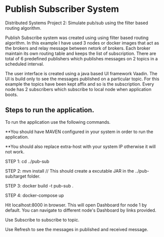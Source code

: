 # Publish Subscriber System 
Distributed Systems Project 2: Simulate pub/sub using the filter based routing algorithm.

Publish Subscribe system was created using using filter based routing algorithm. In this example I have used 3 nodes or docker images that act as the brokers and relay message between netork of brokers. Each broker maintain its own routing table and keeps the list of subscription. There are total of 6 predefined publishers which publishes messages on 2 topics in a scheduled interval. 

The user interface is created using a java based UI framework Vaadin. The UI is build only to see the messages published on a particular topic. For this example the topics have been kept affix and so is the subscription. Every node has 2 subscribers which subscribe to local node when application boots.

## Steps to run the application.
To run the application use the following commands. 

**You should have MAVEN configured in your system in order to run the application.

**You should also replace extra-host with your system IP otherwise it will not work.

STEP 1: cd ../pub-sub

STEP 2: mvn install
// This should create a excutable JAR in the ../pub-sub/target folder.

STEP 3: docker build -t pub-sub .

STEP 4: docker-compose up


Hit localhost:8000 in browser. This will open Dashboard for node 1 by default. You can navigate to different node's Dashboard by links provided.

Use Subscribe to subscribe to topic.

Use Refresh to see the messages in published and received message.



